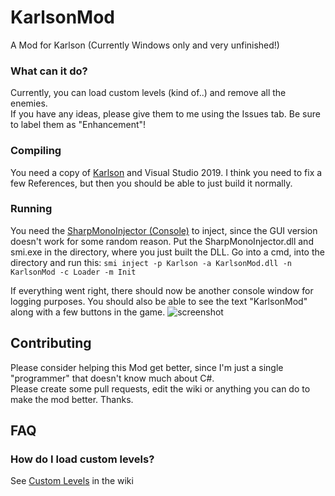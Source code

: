 # KarlsonMod
A Mod for Karlson (Currently Windows only and very unfinished!)

### What can it do?
Currently, you can load custom levels (kind of..) and remove all the enemies.  
If you have any ideas, please give them to me using the Issues tab. Be sure to label them as "Enhancement"!

### Compiling
You need a copy of [Karlson](https://danidev.itch.io/karlson) and Visual Studio 2019.
I think you need to fix a few References, but then you should be able to just build it normally.

### Running
You need the [SharpMonoInjector (Console)](https://github.com/warbler/SharpMonoInjector/releases) to inject, since the GUI version doesn't work for some random reason.
Put the SharpMonoInjector.dll and smi.exe in the directory, where you just built the DLL.
Go into a cmd, into the directory and run this:
`smi inject -p Karlson -a KarlsonMod.dll -n KarlsonMod -c Loader -m Init`

If everything went right, there should now be another console window for logging purposes.
You should also be able to see the text "KarlsonMod" along with a few buttons in the game.
![screenshot](https://i.imgur.com/8yrS5v5.png)

## Contributing
Please consider helping this Mod get better, since I'm just a single "programmer" that doesn't know much about C#.  
Please create some pull requests, edit the wiki or anything you can do to make the mod better. Thanks.

## FAQ
### How do I load custom levels?
See [Custom Levels](https://github.com/zImPatrick/KarlsonMod/wiki/Custom-Levels) in the wiki
